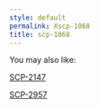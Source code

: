 ```yaml
---
style: default
permalink: Xscp-1068
title: scp-1068
---
```

You may also like:

[SCP-2147](http://scp-wiki.net/scp-2147)

[SCP-2957](http://scp-wiki.net/scp-2957)
